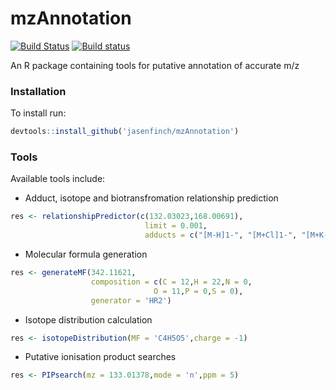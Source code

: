 # mzAnnotation

[![Build Status](https://travis-ci.org/jasenfinch/mzAnnotation.svg?branch=devel)](https://travis-ci.org/jasenfinch/mzAnnotation/branch/devel) [![Build status](https://ci.appveyor.com/api/projects/status/b9wgaej0u690ls20/branch/devel?svg=true)](https://ci.appveyor.com/project/jasenfinch/mzannotation)

An R package containing tools for putative annotation of accurate m/z

### Installation

To install run:
```R
devtools::install_github('jasenfinch/mzAnnotation')
```

### Tools

Available tools include:

* Adduct, isotope and biotransfromation relationship prediction
```r
res <- relationshipPredictor(c(132.03023,168.00691),
                              limit = 0.001,
                              adducts = c("[M-H]1-", "[M+Cl]1-", "[M+K-2H]1-"))
```

* Molecular formula generation
```r
res <- generateMF(342.11621,
                  composition = c(C = 12,H = 22,N = 0,
                                O = 11,P = 0,S = 0),
                  generator = 'HR2')

```

* Isotope distribution calculation
```r
res <- isotopeDistribution(MF = 'C4H5O5',charge = -1)
```

* Putative ionisation product searches
```r
res <- PIPsearch(mz = 133.01378,mode = 'n',ppm = 5)
```